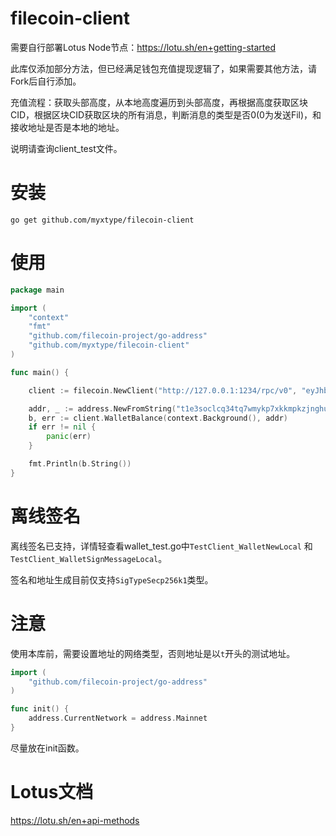 # filecoin-client

需要自行部署Lotus Node节点：https://lotu.sh/en+getting-started

此库仅添加部分方法，但已经满足钱包充值提现逻辑了，如果需要其他方法，请Fork后自行添加。

充值流程：获取头部高度，从本地高度遍历到头部高度，再根据高度获取区块CID，根据区块CID获取区块的所有消息，判断消息的类型是否0(0为发送Fil)，和接收地址是否是本地的地址。

说明请查询client_test文件。


# 安装

`go get github.com/myxtype/filecoin-client`

# 使用

```go
package main

import (
	"context"
	"fmt"
	"github.com/filecoin-project/go-address"
	"github.com/myxtype/filecoin-client"
)

func main() {

	client := filecoin.NewClient("http://127.0.0.1:1234/rpc/v0", "eyJhbGciOiJIUzI1NiIsInR5cCI6IkpXVCJ9.eyJBbGxvdyI6WyJyZWFkIiwid3JpdGUiLCJzaWduIiwiYWRtaW4iXX0.cF__3r_0IR9KwZ2nLkqcBW8vuPePruZieJAVvTAoUA4")

	addr, _ := address.NewFromString("t1e3soclcq34tq7wmykp7xkkmpkzjnghumm3syyay")
	b, err := client.WalletBalance(context.Background(), addr)
	if err != nil {
		panic(err)
	}

	fmt.Println(b.String())
}
```

# 离线签名

离线签名已支持，详情轻查看wallet_test.go中`TestClient_WalletNewLocal` 和 `TestClient_WalletSignMessageLocal`。

签名和地址生成目前仅支持`SigTypeSecp256k1`类型。

# 注意

使用本库前，需要设置地址的网络类型，否则地址是以`t`开头的测试地址。

```go
import (
	"github.com/filecoin-project/go-address"
)

func init() {
	address.CurrentNetwork = address.Mainnet
}
```

尽量放在init函数。

# Lotus文档

https://lotu.sh/en+api-methods

